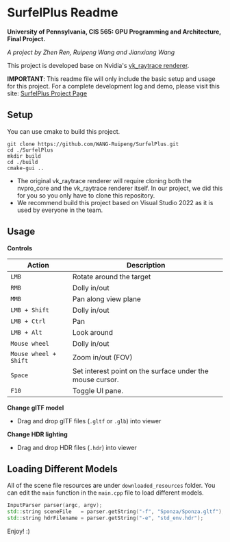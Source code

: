 # SurfelPlus Readme

**University of Pennsylvania, CIS 565: GPU Programming and Architecture, Final Project.**

*A project by Zhen Ren, Ruipeng Wang and Jianxiang Wang*

This project is developed base on Nvidia's [vk_raytrace renderer](https://github.com/nvpro-samples/vk_raytrace/tree/master).

**IMPORTANT**: This readme file will only include the basic setup and usage for this project. For a complete development log and demo, please visit this site: [SurfelPlus Project Page](https://wang-ruipeng.github.io/SurfelPlus/)

## Setup

You can use cmake to build this project.

```
git clone https://github.com/WANG-Ruipeng/SurfelPlus.git
cd ./SurfelPlus
mkdir build
cd ./build
cmake-gui ..
```

- The original vk_raytrace renderer will require cloning both the nvpro_core and the vk_raytrace renderer itself. In our project, we did this for you so you only have to clone this repository.
- We recommend build this project based on Visual Studio 2022 as it is used by everyone in the team.

## Usage

**Controls**

| Action | Description |
| --- | --- |
| `LMB` | Rotate around the target |
| `RMB` | Dolly in/out |
| `MMB` | Pan along view plane |
| `LMB + Shift` | Dolly in/out |
| `LMB + Ctrl` | Pan |
| `LMB + Alt` | Look around |
| `Mouse wheel` | Dolly in/out |
| `Mouse wheel + Shift` | Zoom in/out (FOV) |
| `Space` | Set interest point on the surface under the mouse cursor. |
| `F10` | Toggle UI pane. |

**Change glTF model**

- Drag and drop glTF files (`.gltf` or `.glb`) into viewer

**Change HDR lighting**

- Drag and drop HDR files (`.hdr`) into viewer

## Loading Different Models

All of the scene file resources are under `downloaded_resources` folder. You can edit the `main` function in the `main.cpp` file to load different models.

```cpp
InputParser parser(argc, argv);
std::string sceneFile   = parser.getString("-f", "Sponza/Sponza.gltf");
std::string hdrFilename = parser.getString("-e", "std_env.hdr");
```

Enjoy! :)

